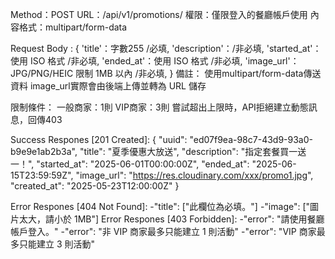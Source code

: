 Method：POST
URL：/api/v1/promotions/
權限：僅限登入的餐廳帳戶使用
內容格式：multipart/form-data

Request Body :
{
    'title'：字數255 /必填,
    'description'：/非必填,
    'started_at'：使用 ISO 格式 /非必填,
    'ended_at'：使用 ISO 格式 /非必填,
    'image_url'：JPG/PNG/HEIC 限制 1MB 以內 /非必填,
}
備註：
    使用multipart/form-data傳送資料
    image_url實際會由後端上傳並轉為 URL 儲存

限制條件：
    一般商家：1則
    VIP商家：3則
嘗試超出上限時，API拒絕建立動態訊息，回傳403

Success Respones [201 Created]:
{
    "uuid": "ed07f9ea-98c7-43d9-93a0-b9e9e1ab2b3a",
    "title": "夏季優惠大放送",
    "description": "指定套餐買一送一！",
    "started_at": "2025-06-01T00:00:00Z",
    "ended_at": "2025-06-15T23:59:59Z",
    "image_url": "https://res.cloudinary.com/xxx/promo1.jpg",
    "created_at": "2025-05-23T12:00:00Z"
}

Error Respones [404 Not Found]:
    -"title": ["此欄位為必填。"]
    -"image": ["圖片太大，請小於 1MB"]
Error Respones [403 Forbidden]:
    -"error": "請使用餐廳帳戶登入。"
    -"error": "非 VIP 商家最多只能建立 1 則活動"
    -"error": "VIP 商家最多只能建立 3 則活動"